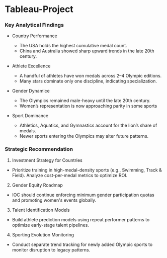 # Tableau-Project

### Key Analytical Findings 

* Country Performance
  - The USA holds the highest cumulative medal count.
  - China and Australia showed sharp upward trends in the late 20th century. 

* Athlete Excellence
  - A handful of athletes have won medals across 2–4 Olympic editions.
  - Many stars dominate only one discipline, indicating specialization. 

* Gender Dynamice
  - The Olympics remained male-heavy until the late 20th century.
  - Women’s representation is now approaching parity in some sports

* Sport Dominance
  - Athletics, Aquatics, and Gymnastics account for the lion’s share of medals.
  - Newer sports entering the Olympics may alter future patterns.

### Strategic Recommendation 

1. Investment Strategy for Countries    
  * Prioritize training in high-medal-density sports (e.g., Swimming, Track & Field). Analyze cost-per-medal metrics to optimize ROI. 

2. Gender Equity Roadmap  
  * IOC should continue enforcing minimum gender participation quotas and promoting women's events globally.  

3. Talent Identification Models  
  * Build athlete prediction models using repeat performer patterns to optimize early-stage talent pipelines.  

4. Sporting Evolution Monitoring  
  * Conduct separate trend tracking for newly added Olympic sports to monitor disruption to legacy patterns.
